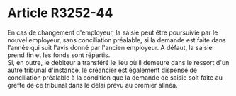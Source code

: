 # Article R3252-44

  
En cas de changement d'employeur, la saisie peut être poursuivie par le nouvel employeur, sans conciliation préalable, si la demande est faite dans l'année qui suit l'avis donné par l'ancien employeur. A défaut, la saisie prend fin et les fonds sont répartis.   
Si, en outre, le débiteur a transféré le lieu où il demeure dans le ressort d'un autre tribunal d'instance, le créancier est également dispensé de conciliation préalable à la condition que la demande de saisie soit faite au greffe de ce tribunal dans le délai prévu au premier alinéa.